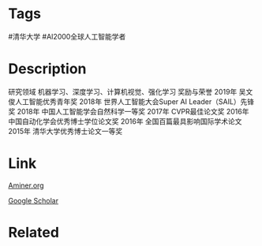 # Tags

#清华大学 #AI2000全球人工智能学者 

# Description

研究领域 机器学习、深度学习、计算机视觉、强化学习 奖励与荣誉 2019年 吴文俊人工智能优秀青年奖 2018年 世界人工智能大会Super AI Leader（SAIL）先锋奖 2018年 中国人工智能学会自然科学一等奖 2017年 CVPR最佳论文奖 2016年 中国自动化学会优秀博士学位论文奖 2016年 全国百篇最具影响国际学术论文 2015年 清华大学优秀博士论文一等奖

# Link

[Aminer.org](https://www.aminer.org/profile/Gao%20Huang/540835d9dabfae44f0870362)

[Google Scholar](https://scholar.google.com/citations?hl=en&user=-P9LwcgAAAAJ)

# Related

